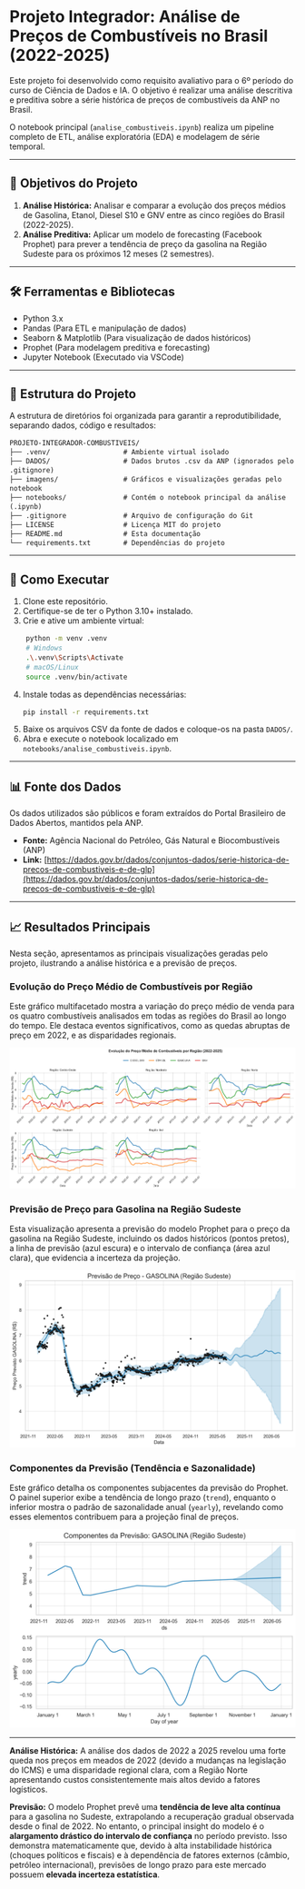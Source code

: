 # Projeto Integrador: Análise de Preços de Combustíveis no Brasil (2022-2025)

Este projeto foi desenvolvido como requisito avaliativo para o 6º período do curso de Ciência de Dados e IA. O objetivo é realizar uma análise descritiva e preditiva sobre a série histórica de preços de combustíveis da ANP no Brasil.

O notebook principal (`analise_combustiveis.ipynb`) realiza um pipeline completo de ETL, análise exploratória (EDA) e modelagem de série temporal.

---

## 🎯 Objetivos do Projeto

1. **Análise Histórica:** Analisar e comparar a evolução dos preços médios de Gasolina, Etanol, Diesel S10 e GNV entre as cinco regiões do Brasil (2022-2025).
2. **Análise Preditiva:** Aplicar um modelo de forecasting (Facebook Prophet) para prever a tendência de preço da gasolina na Região Sudeste para os próximos 12 meses (2 semestres).

---

## 🛠️ Ferramentas e Bibliotecas

* Python 3.x
* Pandas (Para ETL e manipulação de dados)
* Seaborn & Matplotlib (Para visualização de dados históricos)
* Prophet (Para modelagem preditiva e forecasting)
* Jupyter Notebook (Executado via VSCode)

---

## 📁 Estrutura do Projeto

A estrutura de diretórios foi organizada para garantir a reprodutibilidade, separando dados, código e resultados:

```
PROJETO-INTEGRADOR-COMBUSTIVEIS/
├── .venv/                  # Ambiente virtual isolado
├── DADOS/                  # Dados brutos .csv da ANP (ignorados pelo .gitignore)
├── imagens/                # Gráficos e visualizações geradas pelo notebook
├── notebooks/              # Contém o notebook principal da análise (.ipynb)
├── .gitignore              # Arquivo de configuração do Git
├── LICENSE                 # Licença MIT do projeto
├── README.md               # Esta documentação
└── requirements.txt        # Dependências do projeto
```

---

## 🚀 Como Executar

1. Clone este repositório.
2. Certifique-se de ter o Python 3.10+ instalado.
3. Crie e ative um ambiente virtual:
```bash
    python -m venv .venv
    # Windows
    .\.venv\Scripts\Activate
    # macOS/Linux
    source .venv/bin/activate
```
4. Instale todas as dependências necessárias:
    ```bash
    pip install -r requirements.txt
    ```
5. Baixe os arquivos CSV da fonte de dados e coloque-os na pasta `DADOS/`.
6. Abra e execute o notebook localizado em `notebooks/analise_combustiveis.ipynb`.

---

## 📊 Fonte dos Dados

Os dados utilizados são públicos e foram extraídos do Portal Brasileiro de Dados Abertos, mantidos pela ANP.

* **Fonte:** Agência Nacional do Petróleo, Gás Natural e Biocombustíveis (ANP)
* **Link:** [https://dados.gov.br/dados/conjuntos-dados/serie-historica-de-precos-de-combustiveis-e-de-glp](https://dados.gov.br/dados/conjuntos-dados/serie-historica-de-precos-de-combustiveis-e-de-glp)

---

## 📈 Resultados Principais

Nesta seção, apresentamos as principais visualizações geradas pelo projeto, ilustrando a análise histórica e a previsão de preços.

### Evolução do Preço Médio de Combustíveis por Região

Este gráfico multifacetado mostra a variação do preço médio de venda para os quatro combustíveis analisados em todas as regiões do Brasil ao longo do tempo. Ele destaca eventos significativos, como as quedas abruptas de preço em 2022, e as disparidades regionais.

![Evolução do Preço Médio de Combustíveis por Região](imagens/evolucao_precos_por_regiao.png)

### Previsão de Preço para Gasolina na Região Sudeste

Esta visualização apresenta a previsão do modelo Prophet para o preço da gasolina na Região Sudeste, incluindo os dados históricos (pontos pretos), a linha de previsão (azul escura) e o intervalo de confiança (área azul clara), que evidencia a incerteza da projeção.

![Previsão de Preço - GASOLINA Região Sudeste](imagens/forecast_gasolina_sudeste.png)

### Componentes da Previsão (Tendência e Sazonalidade)

Este gráfico detalha os componentes subjacentes da previsão do Prophet. O painel superior exibe a tendência de longo prazo (`trend`), enquanto o inferior mostra o padrão de sazonalidade anual (`yearly`), revelando como esses elementos contribuem para a projeção final de preços.

![Componentes da Previsão - GASOLINA Região Sudeste](imagens/forecast_components_gasolina_sudeste.png)

---

**Análise Histórica:** A análise dos dados de 2022 a 2025 revelou uma forte queda nos preços em meados de 2022 (devido a mudanças na legislação do ICMS) e uma disparidade regional clara, com a Região Norte apresentando custos consistentemente mais altos devido a fatores logísticos.

**Previsão:** O modelo Prophet prevê uma **tendência de leve alta contínua** para a gasolina no Sudeste, extrapolando a recuperação gradual observada desde o final de 2022. No entanto, o principal insight do modelo é o **alargamento drástico do intervalo de confiança** no período previsto. Isso demonstra matematicamente que, devido à alta instabilidade histórica (choques políticos e fiscais) e à dependência de fatores externos (câmbio, petróleo internacional), previsões de longo prazo para este mercado possuem **elevada incerteza estatística**.